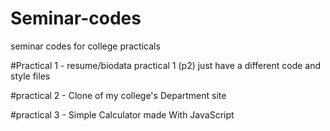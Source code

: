 # Seminar-codes
seminar codes for college practicals

#Practical 1 - resume/biodata
practical 1 (p2) just have a different code and style files

#practical 2 - Clone of my college's Department site

#practical 3 - Simple Calculator made With JavaScript
